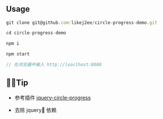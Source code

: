 #

## Usage

```js
git clone git@github.com:likej2ee/circle-progress-demo.git

cd circle-progress-demo

npm i

npm start

// 在浏览器中输入 http://loaclhost:8080
```

## Tip

- 参考插件 [jquery-circle-progress](http://kottenator.github.io/jquery-circle-progress/)

- 去除 jquery 依赖
